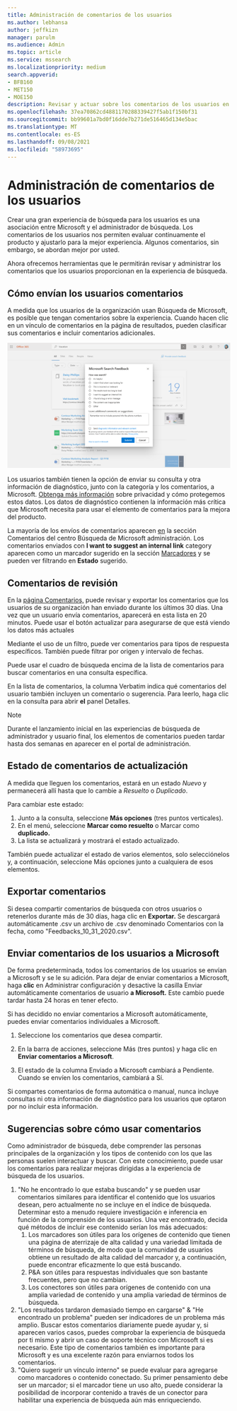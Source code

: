 ```yaml
---
title: Administración de comentarios de los usuarios
ms.author: lebhansa
author: jeffkizn
manager: parulm
ms.audience: Admin
ms.topic: article
ms.service: mssearch
ms.localizationpriority: medium
search.appverid:
- BFB160
- MET150
- MOE150
description: Revisar y actuar sobre los comentarios de los usuarios en Búsqueda de Microsoft
ms.openlocfilehash: 37ea70862cd4881170288339427f5ab1f150bf31
ms.sourcegitcommit: bb99601a7bd0f16dde7b271de516465d134e5bac
ms.translationtype: MT
ms.contentlocale: es-ES
ms.lasthandoff: 09/08/2021
ms.locfileid: "58973695"
---
```

# <a name="managing-user-feedback"></a>Administración de comentarios de los usuarios

Crear una gran experiencia de búsqueda para los usuarios es una asociación entre Microsoft y el administrador de búsqueda. Los comentarios de los usuarios nos permiten evaluar continuamente el producto y ajustarlo para la mejor experiencia. Algunos comentarios, sin embargo, se abordan mejor por usted.

Ahora ofrecemos herramientas que le permitirán revisar y administrar los comentarios que los usuarios proporcionan en la experiencia de búsqueda.

## <a name="how-users-submit-feedback"></a>Cómo envían los usuarios comentarios

A medida que los usuarios de la organización usan Búsqueda de Microsoft, es posible que tengan comentarios sobre la experiencia. Cuando hacen clic en un vínculo de comentarios en la página de resultados, pueden clasificar sus comentarios e incluir comentarios adicionales.

![Formulario de comentarios globales.](media/feedback/feedback-global-dialog.png)

Los usuarios también tienen la opción de enviar su consulta y otra información de diagnóstico, junto con la categoría y los comentarios, a Microsoft. [Obtenga más información](https://privacy.microsoft.com/en-US/privacystatement) sobre privacidad y cómo protegemos estos datos. Los datos de diagnóstico contienen la información más crítica que Microsoft necesita para usar el elemento de comentarios para la mejora del producto.

La mayoría de los envíos de comentarios aparecen [en](https://admin.microsoft.com/Adminportal/Home#/MicrosoftSearch/feedback) la sección Comentarios del centro Búsqueda de Microsoft administración. Los comentarios enviados con **I want to suggest an internal link** category aparecen como un marcador sugerido en la sección [Marcadores](https://admin-ignite.microsoft.com/Adminportal/Home#/MicrosoftSearch/bookmarks) y se pueden ver filtrando en **Estado** sugerido.

## <a name="review-feedback"></a>Comentarios de revisión

En la [página Comentarios,](https://admin.microsoft.com/Adminportal/Home#/MicrosoftSearch/feedback) puede revisar y exportar los comentarios que los usuarios de su organización han enviado durante los últimos 30 días. Una vez que un usuario envía comentarios, aparecerá en esta lista en 20 minutos. Puede usar el botón actualizar para asegurarse de que está viendo los datos más actuales

Mediante el uso de un filtro, puede ver comentarios para tipos de respuesta específicos. También puede filtrar por origen y intervalo de fechas.

Puede usar el cuadro de búsqueda encima de la lista de comentarios para buscar comentarios en una consulta específica.

En la lista de comentarios, la columna Verbatim indica qué comentarios del usuario también incluyen un comentario o sugerencia. Para leerlo, haga clic en la consulta para abrir **el** panel Detalles.

>[!NOTE]
>Durante el lanzamiento inicial en las experiencias de búsqueda de administrador y usuario final, los elementos de comentarios pueden tardar hasta dos semanas en aparecer en el portal de administración.

## <a name="update-feedback-state"></a>Estado de comentarios de actualización

A medida que lleguen los comentarios, estará en un estado *Nuevo* y permanecerá allí hasta que lo cambie a *Resuelto* o *Duplicado*.

Para cambiar este estado:

1. Junto a la consulta, seleccione **Más opciones** (tres puntos verticales).
1. En el menú, seleccione **Marcar como resuelto** o Marcar como **duplicado.**
1. La lista se actualizará y mostrará el estado actualizado.

También puede actualizar el estado de varios elementos, solo selecciónelos y, a continuación, seleccione Más opciones junto a cualquiera de esos elementos.

## <a name="export-feedback"></a>Exportar comentarios

Si desea compartir comentarios de búsqueda con otros usuarios o retenerlos durante más de 30 días, haga clic en **Exportar.** Se descargará automáticamente .csv un archivo de .csv denominado Comentarios con la fecha, como "Feedbacks_10_31_2020.csv".

## <a name="send-user-feedback-to-microsoft"></a>Enviar comentarios de los usuarios a Microsoft

De forma predeterminada, todos los comentarios de los usuarios se envían a Microsoft y se le su adición. Para dejar de enviar comentarios a Microsoft, haga **clic** en Administrar configuración y desactive la casilla Enviar automáticamente comentarios de usuario **a Microsoft.** Este cambio puede tardar hasta 24 horas en tener efecto.

Si has decidido no enviar comentarios a Microsoft automáticamente, puedes enviar comentarios individuales a Microsoft.

1. Seleccione los comentarios que desea compartir.
1. En la barra de acciones, seleccione Más (tres puntos) y haga clic en **Enviar comentarios a Microsoft**.

1. El estado de la columna Enviado a Microsoft cambiará a Pendiente. Cuando se envíen los comentarios, cambiará a Sí.

Si compartes comentarios de forma automática o manual, nunca incluye consultas ni otra información de diagnóstico para los usuarios que optaron por no incluir esta información.

## <a name="suggestions-on-how-to-use-feedback"></a>Sugerencias sobre cómo usar comentarios

Como administrador de búsqueda, debe comprender las personas principales de la organización y los tipos de contenido con los que las personas suelen interactuar y buscar. Con este conocimiento, puede usar los comentarios para realizar mejoras dirigidas a la experiencia de búsqueda de los usuarios.

1. "No he encontrado lo que estaba buscando" y se pueden usar comentarios similares para identificar el contenido que los usuarios desean, pero actualmente no se incluye en el índice de búsqueda. Determinar esto a menudo requiere investigación e inferencia en función de la comprensión de los usuarios. Una vez encontrado, decida qué métodos de incluir ese contenido serían los más adecuados:
    1. Los marcadores son útiles para los orígenes de contenido que tienen una página de aterrizaje de alta calidad y una variedad limitada de términos de búsqueda, de modo que la comunidad de usuarios obtiene un resultado de alta calidad del marcador y, a continuación, puede encontrar eficazmente lo que está buscando.
    1. P&A son útiles para respuestas individuales que son bastante frecuentes, pero que no cambian.
    1. Los conectores son útiles para orígenes de contenido con una amplia variedad de contenido y una amplia variedad de términos de búsqueda.
1. "Los resultados tardaron demasiado tiempo en cargarse" & "He encontrado un problema" pueden ser indicadores de un problema más amplio. Buscar estos comentarios diariamente puede ayudar y, si aparecen varios casos, puedes comprobar la experiencia de búsqueda por ti mismo y abrir un caso de soporte técnico con Microsoft si es necesario. Este tipo de comentarios también es importante para Microsoft y es una excelente razón para enviarnos todos los comentarios.
1. "Quiero sugerir un vínculo interno" se puede evaluar para agregarse como marcadores o contenido conectado. Su primer pensamiento debe ser un marcador; si el marcador tiene un uso alto, puede considerar la posibilidad de incorporar contenido a través de un conector para habilitar una experiencia de búsqueda aún más enriqueciendo.
